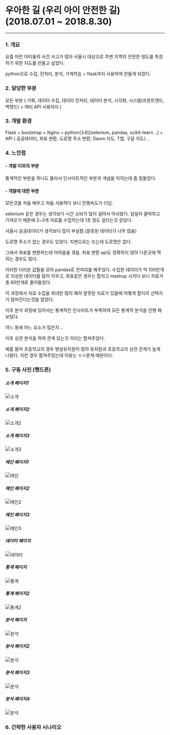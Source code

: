 # 우아한 길 (우리 아이 안전한 길)(2018.07.01 ~ 2018.8.30)
---

### 1. 개요 

요즘 어린 아이들의 사건 사고가 많아 서울시 대상으로 주변 지역의 안전한 정도를 측정하기 위한 지도를 만들고 싶었다.

python으로 수집, 전처리, 분석, 기계학습 + flask까지 사용하며 만들게 되었디.

### 2. 담당한 부분
 
모든 부분 ( 기획, 데이터 수집, 데이터 전처리, 데이터 분석, 시각화, 시스템(프론트엔드, 백엔드) + 여러 API 사용까지 )
 
### 3. 개발 환경
 
 Flask + bootstrap + Nginx + python(3.6)[selenium, pandas, scikit-learn ..] + API ( 공공데이터, 좌표 변환, 도로명 주소 변환, Daum 지도, T맵, 구글 지도) ..
 
### 4. 느낀점
 
#### - 개발 이외의 부분
 
 통계적인 부분을 하나도 몰라서 인사이트적인 부분과 개념을 익히는데 좀 힘들었다.
 
 
 
#### - 개발에 대한 부분
 
 모든것을 처음 배우고 처음 사용하다 보니 진행속도가 더딤.
 
 selenium 같은 경우는 생각보다 시간 소비가 많이 걸려서 아쉬웠다. 일일이 클릭하고 가져오기 때문에 2~3개 자료를 수집하는데 1초 정도 걸리는것 같았다.
 
 서울시 공공데이터가 생각보다 많이 부실함.(잘못된 데이터가 너무 많음)
 
 도로명 주소가 없는 경우도 있었다. 지번으로는 뜨는데 도로명은 없다.
 
 그래서 좌표를 변환하는데 어려움을 겪음. 좌표 변환 api도 정확하지 않아 다른곳에 찍히는 경우도 많다.
 
 이러한 더러운 값들을 모아 pandas로 전처리를 해주었다. 수집한 데이터가 약 100만개로 이상한 데이터를 많이 지우고, 좌표같은 경우는 합치고 mashup 시키다 보니 자료가 총 60만개로 줄어들었다.
 
 이 과정에서 자료 수집을 최대한 많이 해야 잘못된 자료가 있을때 어떻게 할지의 선택지가 많아진다는것을 알았다.
 
 이후 분석 과정에 있어서는 통계적인 인사이트가 부족하여 모든 통계적 분석을 진행 해보았다.
 
 어느 동에 어느 요소가 많은지 ..
 
 이후 상관 분석을 하여 관계 있는것 끼리는 합쳐주었다.
 
 예를 들어 초등학교의 경우 병설유치원이 많아 유치원과 초등학교의 상관 관계가 높게 나왔다. 이런 경우 합쳐주었는데 이유는 ㅇㅇ문제 때문이다.
 
 
 
 
### 5. 구동 사진 (핸드폰)

##### 소개 페이지1

![소개](./intro/so1.png)

##### 소개 페이지2

![소개2](./intro/so2.png)

##### 소개 페이지3

![소개3](./intro/so3.png)

##### 메인 페이지1

![메인](./intro/main1.png)

##### 메인 페이지2

![메인2](./intro/main2.png)

##### 메인 페이지3

![메인3](./intro/main3.png)

##### 데이터 페이지

![데이터](./intro/data.png)

##### 통계 페이지

![통계](./intro/tong1.png)

##### 통계 페이지2

![통계2](./intro/tong2.png)

##### 분석 페이지

![분석](./intro/bun1.png)

##### 분석 페이지2

![분석](./intro/bun2.png)

##### 분석 페이지3

![분석](./intro/bun3.png)

##### 분석 페이지4

![분석](./intro/bun4.png)


### 6. 간략한 사용자 시나리오

